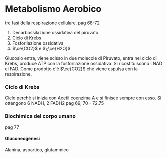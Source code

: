 # Metabolismo Aerobico 
tre fasi della respirazione cellulare. 
pag 68-72

1. Decarbossilazione ossidativa del piruvato
2. Ciclo di Krebs
3. Fosforilazione ossidativa 
4. $\ce{CO2}$ e $\;\ce{H2O}$

Glucosio entra, viene scisso in due molecole di Piruvato, entra nel ciclo di Krebs, produce ATP con la fosforilazione ossidativa. Si ricostituiscono i NAD ei FAD. Come prodotto c'è $\ce{CO2}$ che viene espulsa con la respirazione.

### Ciclo di Krebs
Ciclo perchè si inizia con Acetil coenzima A e si finisce sempre con esso. 
Si ottengono 6 NADH, 2 FADH2
pag 69, 70 - 72,75

### Biochimica del corpo umano
pag 77
#### Gluconeogenesi
Alanina, aspartico, glutammico 
 

